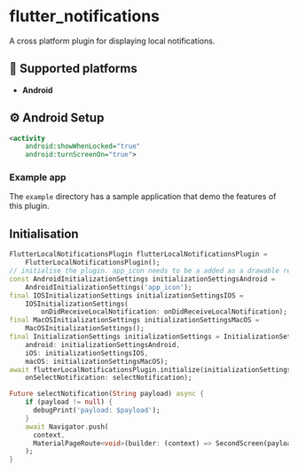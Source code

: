 # flutter_notifications

A cross platform plugin for displaying local notifications. 


## 📱 Supported platforms
* **Android**


## ⚙️ Android Setup

```xml
<activity
    android:showWhenLocked="true"
    android:turnScreenOn="true">
```

### Example app
The `example` directory has a sample application that demo the features of this plugin.


## Initialisation

```dart
FlutterLocalNotificationsPlugin flutterLocalNotificationsPlugin =
    FlutterLocalNotificationsPlugin();
// initialise the plugin. app_icon needs to be a added as a drawable resource to the Android head project
const AndroidInitializationSettings initializationSettingsAndroid =
    AndroidInitializationSettings('app_icon');
final IOSInitializationSettings initializationSettingsIOS =
    IOSInitializationSettings(
        onDidReceiveLocalNotification: onDidReceiveLocalNotification);
final MacOSInitializationSettings initializationSettingsMacOS =
    MacOSInitializationSettings();
final InitializationSettings initializationSettings = InitializationSettings(
    android: initializationSettingsAndroid,
    iOS: initializationSettingsIOS,
    macOS: initializationSettingsMacOS);
await flutterLocalNotificationsPlugin.initialize(initializationSettings,
    onSelectNotification: selectNotification);
```

```dart
Future selectNotification(String payload) async {
    if (payload != null) {
      debugPrint('payload: $payload');
    }
    await Navigator.push(
      context,
      MaterialPageRoute<void>(builder: (context) => SecondScreen(payload)),
    );
}
```
